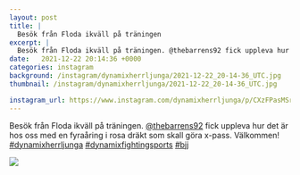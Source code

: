 ```yaml
---
layout: post
title: |
  Besök från Floda ikväll på träningen
excerpt: |
  Besök från Floda ikväll på träningen. @thebarrens92 fick uppleva hur det är hos oss med en fyraåring i rosa dräkt som skall göra x-pass. Välkommen!   
date:   2021-12-22 20:14:36 +0000
categories: instagram
background: /instagram/dynamixherrljunga/2021-12-22_20-14-36_UTC.jpg
thumbnail: /instagram/dynamixherrljunga/2021-12-22_20-14-36_UTC.jpg

instagram_url: https://www.instagram.com/dynamixherrljunga/p/CXzFPasMSrp
---
```

Besök från Floda ikväll på träningen. [@thebarrens92](https://www.instagram.com/thebarrens92/) fick uppleva hur det är hos oss med en fyraåring i rosa dräkt som skall göra x-pass. Välkommen! [#dynamixherrljunga](https://www.instagram.com/explore/tags/dynamixherrljunga/) [#dynamixfightingsports](https://www.instagram.com/explore/tags/dynamixfightingsports/) [#bjj](https://www.instagram.com/explore/tags/bjj/)



<img src='/www-dynamix-herrljunga/instagram/dynamixherrljunga/2021-12-22_20-14-36_UTC.jpg' class='img-fluid' />
